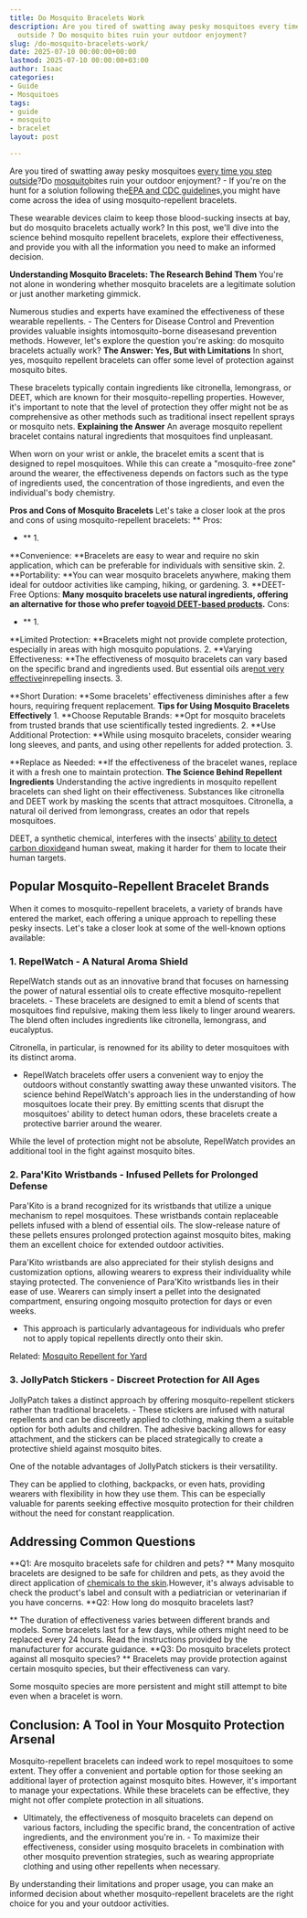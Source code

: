```yaml
---
title: Do Mosquito Bracelets Work
description: Are you tired of swatting away pesky mosquitoes every time you step
  outside ? Do mosquito bites ruin your outdoor enjoyment?
slug: /do-mosquito-bracelets-work/
date: 2025-07-10 00:00:00+00:00
lastmod: 2025-07-10 00:00:00+03:00
author: Isaac
categories:
- Guide
- Mosquitoes
tags:
- guide
- mosquito
- bracelet
layout: post

---
```

Are you tired of swatting away pesky mosquitoes [every time you step outside](https://pestpolicy.com/when-do-mosquitoes-come-out/)?Do [mosquito](https://pestpolicy.com/best-mosquito-killer/)bites ruin your outdoor enjoyment? - If you're on the hunt for a solution following the[EPA and CDC guideline](https://www.epa.gov/insect-repellents)s,you might have come across the idea of using mosquito-repellent bracelets.

These wearable devices claim to keep those blood-sucking insects at bay, but do mosquito bracelets actually work? In this post, we'll dive into the science behind mosquito repellent bracelets, explore their effectiveness, and provide you with all the information you need to make an informed decision.

**Understanding Mosquito Bracelets: The Research Behind Them** You're not alone in wondering whether mosquito bracelets are a legitimate solution or just another marketing gimmick.

Numerous studies and experts have examined the effectiveness of these wearable repellents. - The Centers for Disease Control and Prevention provides valuable insights intomosquito-borne diseasesand prevention methods. However, let's explore the question you're asking: do mosquito bracelets actually work? **The Answer: Yes, But with Limitations** In short, yes, mosquito repellent bracelets can offer some level of protection against mosquito bites.

These bracelets typically contain ingredients like citronella, lemongrass, or DEET, which are known for their mosquito-repelling properties. However, it's important to note that the level of protection they offer might not be as comprehensive as other methods such as traditional insect repellent sprays or mosquito nets. **Explaining the Answer** An average mosquito repellent bracelet contains natural ingredients that mosquitoes find unpleasant.

When worn on your wrist or ankle, the bracelet emits a scent that is designed to repel mosquitoes. While this can create a "mosquito-free zone" around the wearer, the effectiveness depends on factors such as the type of ingredients used, the concentration of those ingredients, and even the individual's body chemistry.

**Pros and Cons of Mosquito Bracelets** Let's take a closer look at the pros and cons of using mosquito-repellent bracelets: **
Pros:

- ** 1.

**Convenience: **Bracelets are easy to wear and require no skin application, which can be preferable for individuals with sensitive skin. 2. **Portability: **You can wear mosquito bracelets anywhere, making them ideal for outdoor activities like camping, hiking, or gardening. 3. **DEET-Free Options: **Many mosquito bracelets use natural ingredients, offering an alternative for those who prefer to[avoid DEET-based products](https://draxe.com/health/deet/).**
Cons:

- ** 1.

**Limited Protection: **Bracelets might not provide complete protection, especially in areas with high mosquito populations. 2. **Varying Effectiveness: **The effectiveness of mosquito bracelets can vary based on the specific brand and ingredients used. But essential oils are[not very effective](https://www.nytimes.com/wirecutter/blog/essential-oils-terrible-bug-repellents/)inrepelling insects. 3.

**Short Duration: **Some bracelets' effectiveness diminishes after a few hours, requiring frequent replacement. **Tips for Using Mosquito Bracelets Effectively** 1. **Choose Reputable Brands: **Opt for mosquito bracelets from trusted brands that use scientifically tested ingredients. 2. **Use Additional Protection: **While using mosquito bracelets, consider wearing long sleeves, and pants, and using other repellents for added protection. 3.

**Replace as Needed: **If the effectiveness of the bracelet wanes, replace it with a fresh one to maintain protection. **The Science Behind Repellent Ingredients** Understanding the active ingredients in mosquito repellent bracelets can shed light on their effectiveness. Substances like citronella and DEET work by masking the scents that attract mosquitoes. Citronella, a natural oil derived from lemongrass, creates an odor that repels mosquitoes.

DEET, a synthetic chemical, interferes with the insects' [ability to detect carbon dioxide](https://www.readersdigest.ca/travel/travel-tips/how-do-mosquito-repellents-work/)and human sweat, making it harder for them to locate their human targets.

##  **Popular Mosquito-Repellent Bracelet Brands**

When it comes to mosquito-repellent bracelets, a variety of brands have entered the market, each offering a unique approach to repelling these pesky insects. Let's take a closer look at some of the well-known options available:

###  **1. RepelWatch - A Natural Aroma Shield**

RepelWatch stands out as an innovative brand that focuses on harnessing the power of natural essential oils to create effective mosquito-repellent bracelets. - These bracelets are designed to emit a blend of scents that mosquitoes find repulsive, making them less likely to linger around wearers. The blend often includes ingredients like citronella, lemongrass, and eucalyptus.

Citronella, in particular, is renowned for its ability to deter mosquitoes with its distinct aroma.

- RepelWatch bracelets offer users a convenient way to enjoy the outdoors without constantly swatting away these unwanted visitors. The science behind RepelWatch's approach lies in the understanding of how mosquitoes locate their prey. By emitting scents that disrupt the mosquitoes' ability to detect human odors, these bracelets create a protective barrier around the wearer.

While the level of protection might not be absolute, RepelWatch provides an additional tool in the fight against mosquito bites.

###  **2. Para'Kito Wristbands - Infused Pellets for Prolonged Defense**

Para'Kito is a brand recognized for its wristbands that utilize a unique mechanism to repel mosquitoes. These wristbands contain replaceable pellets infused with a blend of essential oils. The slow-release nature of these pellets ensures prolonged protection against mosquito bites, making them an excellent choice for extended outdoor activities.

Para'Kito wristbands are also appreciated for their stylish designs and customization options, allowing wearers to express their individuality while staying protected. The convenience of Para'Kito wristbands lies in their ease of use. Wearers can simply insert a pellet into the designated compartment, ensuring ongoing mosquito protection for days or even weeks.

- This approach is particularly advantageous for individuals who prefer not to apply topical repellents directly onto their skin.

Related: [Mosquito Repellent for Yard](https://pestpolicy.com/best-mosquito-yard-spray/)

###  **3. JollyPatch Stickers - Discreet Protection for All Ages**

JollyPatch takes a distinct approach by offering mosquito-repellent stickers rather than traditional bracelets. - These stickers are infused with natural repellents and can be discreetly applied to clothing, making them a suitable option for both adults and children. The adhesive backing allows for easy attachment, and the stickers can be placed strategically to create a protective shield against mosquito bites.

One of the notable advantages of JollyPatch stickers is their versatility.

They can be applied to clothing, backpacks, or even hats, providing wearers with flexibility in how they use them. This can be especially valuable for parents seeking effective mosquito protection for their children without the need for constant reapplication.

##  **Addressing Common Questions**

**Q1: Are mosquito bracelets safe for children and pets? ** Many mosquito bracelets are designed to be safe for children and pets, as they avoid the direct application of [chemicals to the skin](https://www.epa.gov/insect-repellents/skin-applied-repellent-ingredients).However, it's always advisable to check the product's label and consult with a pediatrician or veterinarian if you have concerns. **Q2: How long do mosquito bracelets last?

** The duration of effectiveness varies between different brands and models. Some bracelets last for a few days, while others might need to be replaced every 24 hours. Read the instructions provided by the manufacturer for accurate guidance. **Q3: Do mosquito bracelets protect against all mosquito species? ** Bracelets may provide protection against certain mosquito species, but their effectiveness can vary.

Some mosquito species are more persistent and might still attempt to bite even when a bracelet is worn.

##  **Conclusion: A Tool in Your Mosquito Protection Arsenal**

Mosquito-repellent bracelets can indeed work to repel mosquitoes to some extent. They offer a convenient and portable option for those seeking an additional layer of protection against mosquito bites. However, it's important to manage your expectations. While these bracelets can be effective, they might not offer complete protection in all situations.

- Ultimately, the effectiveness of mosquito bracelets can depend on various factors, including the specific brand, the concentration of active ingredients, and the environment you're in. - To maximize their effectiveness, consider using mosquito bracelets in combination with other mosquito prevention strategies, such as wearing appropriate clothing and using other repellents when necessary.

By understanding their limitations and proper usage, you can make an informed decision about whether mosquito-repellent bracelets are the right choice for you and your outdoor activities.

